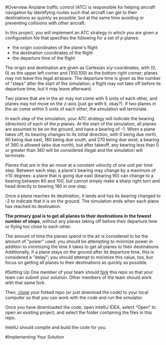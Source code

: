 #Overview
Airplane traffic control (ATC) is responsible for helping aircraft navigation by identifying routes such that aircraft can get to their destinations as quickly as possible, but at the same time avoiding or preventing collisions with other aircraft.

In this project, you will implement an ATC strategy in which you are given a configuration file that specifies the following for a set of _p_ planes:
* the origin coordinates of the plane's flight
* the destination coordinates of the flight
* the departure time of the flight

The origin and destination are given as Cartesian x/y-coordinates, with (0, 0) as the upper left corner and (100,100) as the bottom right corner; planes may not leave this legal airspace. 
The departure time is given as the number of "steps" after the start of the simulation; a flight may not take off before its departure time, but it may leave afterward.

Two planes that are in the air may not come with 5 units of each other, and planes may not move on the z-axis (just go with it, okay?). 
If two planes in the air come within 5 units of each other, the simulation will terminate.

In each step of the simulation, your ATC strategy will indicate the bearing (direction) of each of the _p_ planes. 
At the start of the simulation, all planes are assumed to be on the ground, and have a bearing of -1. 
When a plane takes off, its bearing changes to its initial direction, with 0 being due north, 90 being due east, 180 being due south, and 270 being due west; a bearing of 360 is allowed (also due north), but after takeoff, any bearing less than 0 or greater than 360 will be considered illegal and the simulation will terminate.

Planes that are in the air move at a constant velocity of one unit per time step. 
Between each step, a plane's bearing may change by a maximum of ±10 degrees: a plane that is going due east (bearing 90) can change to a bearing between 80 and 100, but cannot simply make a sharp right turn and head directly to bearing 180 in one step.

Once a plane reaches its destination, it lands and has its bearing changed to -2 to indicate that it is on the ground. 
The simulation ends when each plane has reached its destination.

**The primary goal is to get all planes to their destinations in the fewest number of steps**, without any planes taking off before their departure time or flying too close to each other.

The amount of time the planes spend in the air is considered to be the amount of "power" used: you should be attempting to minimize power in addition to minimizing the time it takes to get all planes to their destinations. 
Additionally, if a plane stays on the ground after its departure time, this is considered a "delay"; you should attempt to minimize this value, too, but focus on getting all planes to their destinations as quickly as possible.

#Setting Up
One member of your team should [fork](https://docs.github.com/en/pull-requests/collaborating-with-pull-requests/working-with-forks/fork-a-repo) this repo so that your team can submit your solution.
Other members of the team should work with that same fork.

Then, [clone](https://docs.github.com/en/repositories/creating-and-managing-repositories/cloning-a-repository) your forked repo (or just download the code) to your local computer so that you can work with the code and run the simulator.

Once you have downloaded the code, open IntelliJ IDEA, select "Open" to open an existing project, and select the folder containing the files in this repo.

IntelliJ should compile and build the code for you.

#Implementing Your Solution

